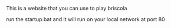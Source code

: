 This is a website that you can use to play briscola

run the startup.bat and it will run on your local network at port 80
